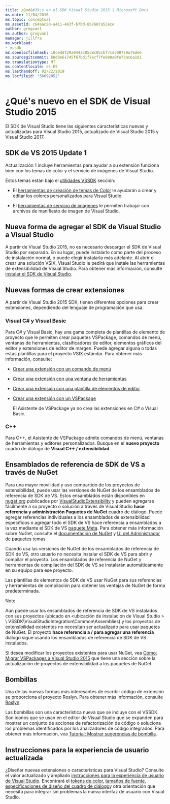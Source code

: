 ```yaml
---
title: ¿Qué&#39;s en el SDK Visual Studio 2015 | Microsoft Docs
ms.date: 11/04/2016
ms.topic: conceptual
ms.assetid: c64aac80-a411-463f-b7bd-8b7607a52ece
author: gregvanl
ms.author: gregvanl
manager: jillfra
ms.workload:
- vssdk
ms.openlocfilehash: 10ceddf29a044ac8538c05cbf7cd300759a76de6
ms.sourcegitcommit: b0d8e61745f67bd1f7ecf7fe080a0fe73ac6a181
ms.translationtype: MT
ms.contentlocale: es-ES
ms.lasthandoff: 02/22/2019
ms.locfileid: "56692052"
---
```

# <a name="what39s-new-in-the-visual-studio-2015-sdk"></a>¿Qué&#39;s nuevo en el SDK de Visual Studio 2015
El SDK de Visual Studio tiene las siguientes características nuevas y actualizadas para Visual Studio 2015, actualizado de Visual Studio 2015 y Visual Studio 2017.

## <a name="vs-2015-sdk-update-1"></a>SDK de VS 2015 Update 1
 Actualización 1 incluye herramientas para ayudar a su extensión funciona bien con los temas de color y el servicio de imágenes de Visual Studio.

 Estos temas están bajo el [utilidades VSSDK](../extensibility/internals/vssdk-utilities.md) sección:

-   El [herramientas de creación de temas de Color](../extensibility/internals/color-theming-tools.md) le ayudarán a crear y editar los colores personalizados para Visual Studio.

-   El [herramientas de servicio de imágenes](../extensibility/internals/image-service-tools.md) le permiten trabajar con archivos de manifiesto de imagen de Visual Studio.

## <a name="new-way-to-add-the-visual-studio-sdk-to-visual-studio"></a>Nueva forma de agregar el SDK de Visual Studio a Visual Studio
 A partir de Visual Studio 2015, no es necesario descargar el SDK de Visual Studio por separado. En su lugar, puede instalarlo como parte del proceso de instalación normal, o puede elegir instalarla más adelante. Al abrir o crear una solución VSIX, Visual Studio le pedirá que instale las herramientas de extensibilidad de Visual Studio. Para obtener más información, consulte [instalar el SDK de Visual Studio](../extensibility/installing-the-visual-studio-sdk.md).

## <a name="new-ways-of-creating-extensions"></a>Nuevas formas de crear extensiones
 A partir de Visual Studio 2015 SDK, tienen diferentes opciones para crear extensiones, dependiendo del lenguaje de programación que usa.

### <a name="visual-c-and-visual-basic"></a>Visual C# y Visual Basic
 Para C# y Visual Basic, hay una gama completa de plantillas de elemento de proyecto que le permiten crear paquetes VSPackage, comandos de menú, ventanas de herramientas, clasificadores de editor, elementos gráficos del editor y extensiones de editor de margen. Puede agregar alguna o todas estas plantillas para el proyecto VSIX estándar. Para obtener más información, consulte:

-   [Crear una extensión con un comando de menú](../extensibility/creating-an-extension-with-a-menu-command.md)

-   [Crear una extensión con una ventana de herramientas](../extensibility/creating-an-extension-with-a-tool-window.md)

-   [Crear una extensión con una plantilla de elementos de editor](../extensibility/creating-an-extension-with-an-editor-item-template.md)

-   [Crear una extensión con un VSPackage](../extensibility/creating-an-extension-with-a-vspackage.md)

     El Asistente de VSPackage ya no crea las extensiones en C# o Visual Basic.

### <a name="c"></a>C++
 Para C++, el Asistente de VSPackage admite comandos de menú, ventanas de herramientas y editores personalizados. Busque en el **nuevo proyecto** cuadro de diálogo de **Visual C++ / extensibilidad**.

## <a name="vs-sdk-reference-assemblies-via-nuget"></a>Ensamblados de referencia de SDK de VS a través de NuGet
 Para una mayor movilidad y uso compartido de los proyectos de extensibilidad, puede usar las versiones de NuGet de los ensamblados de referencia de SDK de VS. Estos ensamblados están disponibles en [nuget.org](http://www.nuget.org) publicados por [VisualStudioExtensibility](http://www.nuget.org/profiles/VisualStudioExtensibility) y pueden agregarse fácilmente a su proyecto o solución a través de Visual Studio **hace referencia y administración Paquetes de NuGet** cuadro de diálogo. Puede agregar referencias individuales a los ensamblados de extensibilidad específicos o agregar todo el SDK de VS hace referencia a ensamblados a la vez mediante el SDK de VS [paquete Meta](http://www.nuget.org/packages/VSSDK_Reference_Assemblies). Para obtener más información sobre NuGet, consulte el [documentación de NuGet](/NuGet) y [UI del Administrador de paquetes](/NuGet/Tools/Package-Manager-UI) temas.

 Cuando usa las versiones de NuGet de los ensamblados de referencia de SDK de VS, otro usuario no necesita instalar el SDK de VS para abrir y compilar el proyecto.  Los ensamblados de referencia de NuGet y herramientas de compilación del SDK de VS se instalarán automáticamente en su equipo para ese proyecto.

 Las plantillas de elementos de SDK de VS usar NuGet para sus referencias y herramientas de compilación para obtener las ventajas de NuGet de forma predeterminada.

> [!NOTE]
>  Aún puede usar los ensamblados de referencia de SDK de VS instalados con sus proyectos (ubicado en \<ubicación de instalación de Visual Studio > \ VSSDK\VisualStudioIntegration\Common\Assemblies) y los proyectos de extensibilidad existentes no necesitan ser actualizado para usar paquetes de NuGet.  El proyecto **hace referencia a / para agregar una referencia** diálogo sigue usando los ensamblados de referencia de SDK de VS instalados.
>
>  Si desea modificar los proyectos existentes para usar NuGet, vea [Cómo: Migrar VSPackages a Visual Studio 2015](../extensibility/how-to-migrate-extensibility-projects-to-visual-studio-2015.md) que tiene una sección sobre la actualización de proyectos de extensibilidad a los paquetes de NuGet.

## <a name="light-bulbs"></a>Bombillas
 Una de las nuevas formas más interesantes de escribir código de extensión se proporciona el proyecto Roslyn. Para obtener más información, consulte [Roslyn](https://github.com/dotnet/Roslyn).

 Las bombillas son una característica nueva que se incluye con el VSSDK. Son iconos que se usan en el editor de Visual Studio que se expanden para mostrar un conjunto de acciones de refactorización de código o soluciona los problemas identificados por los analizadores de código integrados. Para obtener más información, vea [Tutorial: Mostrar sugerencias de bombilla](../extensibility/walkthrough-displaying-light-bulb-suggestions.md).

## <a name="updated-user-experience-guidelines"></a>Instrucciones para la experiencia de usuario actualizada
 ¿Diseñar nuevas extensiones o características para Visual Studio? Consulte el valor actualizado y ampliado [instrucciones para la experiencia de usuario de Visual Studio](../extensibility/ux-guidelines/visual-studio-user-experience-guidelines.md).  Encontrará el [tokens de color](../extensibility/ux-guidelines/shared-colors-for-visual-studio.md), [tamaños de fuente](../extensibility/ux-guidelines/fonts-and-formatting-for-visual-studio.md), [especificaciones de diseño del cuadro de diálogo](../extensibility/ux-guidelines/layout-for-visual-studio.md)y otra orientación que necesita para integrar sin problemas la nueva interfaz de usuario con Visual Studio.
